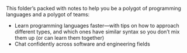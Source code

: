This folder’s packed with notes to help you be a polygot of programming languages and a polygot of teams:
- Learn programming languages faster—with tips on how to approach different types, and which ones have similar syntax so you don’t mix them up (or can learn them together)
- Chat confidently across software and engineering fields
